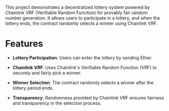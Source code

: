 This project demonstrates a decentralized lottery system powered by Chainlink VRF (Verifiable Random Function) for provably fair random number generation. It allows users to participate in a lottery, and when the lottery ends, the contract randomly selects a winner using Chainlink VRF.

# Features

* <b>Lottery Participation</b>: Users can enter the lottery by sending Ether.

* <b>Chainlink VRF</b>: Uses Chainlink's Verifiable Random Function (VRF) to securely and fairly pick a winner.

* <b>Winner Selection</b>: The contract randomly selects a winner after the lottery period ends.

* <b>Transparency</b>: Randomness provided by Chainlink VRF ensures fairness and transparency in the selection process.
